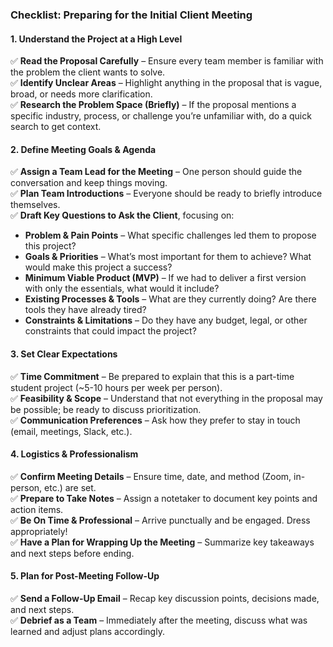 
### Checklist: Preparing for the Initial Client Meeting

#### 1. Understand the Project at a High Level

✅ **Read the Proposal Carefully** – Ensure every team member is familiar with the problem the client wants to solve.  
✅ **Identify Unclear Areas** – Highlight anything in the proposal that is vague, broad, or needs more clarification.  
✅ **Research the Problem Space (Briefly)** – If the proposal mentions a specific industry, process, or challenge you’re unfamiliar with, do a quick search to get context.

#### 2. Define Meeting Goals & Agenda

✅ **Assign a Team Lead for the Meeting** – One person should guide the conversation and keep things moving.  
✅ **Plan Team Introductions** – Everyone should be ready to briefly introduce themselves.  
✅ **Draft Key Questions to Ask the Client**, focusing on:
- **Problem & Pain Points** – What specific challenges led them to propose this project?
- **Goals & Priorities** – What’s most important for them to achieve? What would make this project a success?
- **Minimum Viable Product (MVP)** – If we had to deliver a first version with only the essentials, what would it include?
- **Existing Processes & Tools** – What are they currently doing? Are there tools they have already tired?
- **Constraints & Limitations** – Do they have any budget, legal, or other constraints that could impact the project?

#### 3. Set Clear Expectations

✅ **Time Commitment** – Be prepared to explain that this is a part-time student project (~5-10 hours per week per person).  
✅ **Feasibility & Scope** – Understand that not everything in the proposal may be possible; be ready to discuss prioritization.  
✅ **Communication Preferences** – Ask how they prefer to stay in touch (email, meetings, Slack, etc.).

#### 4. Logistics & Professionalism

✅ **Confirm Meeting Details** – Ensure time, date, and method (Zoom, in-person, etc.) are set.  
✅ **Prepare to Take Notes** – Assign a notetaker to document key points and action items.  
✅ **Be On Time & Professional** – Arrive punctually and be engaged. Dress appropriately!  
✅ **Have a Plan for Wrapping Up the Meeting** – Summarize key takeaways and next steps before ending.

#### 5. Plan for Post-Meeting Follow-Up

✅ **Send a Follow-Up Email** – Recap key discussion points, decisions made, and next steps.  
✅ **Debrief as a Team** – Immediately after the meeting, discuss what was learned and adjust plans accordingly.
